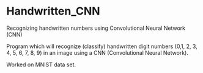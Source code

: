 # Handwritten_CNN
Recognizing handwritten numbers using Convolutional Neural Network (CNN)

Program which will recognize (classify) handwritten digit numbers (0,1, 2, 3, 4, 5, 6, 7, 8, 9) in an image using a CNN (Convolutional Neural Network).

Worked on MNIST data set.


